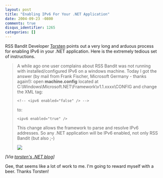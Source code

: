 ```yaml
---
layout: post
title: "Enabling IPv6 For Your .NET Application"
date: 2004-09-23 -0800
comments: true
disqus_identifier: 1265
categories: []
---
```

RSS Bandit Developer [Torsten](http://www.rendelmann.info/blog/) points
out a very long and arduous process for enabling IPv6 in your .NET
application. Here is the extremely tedious set of instructions.

> A while ago one user complains about RSS Bandit was not running with
> installed/configured IPv6 on a windows machine. Today I got the answer
> (by mail from Frank Fischer, Microsoft Germany - thanks again!):
> open **machine.config** located at
> C:\\Windows\\Microsoft.NET\\Framework\\v1.1.xxxx\\CONFIG and change
> the XML tag:
>
> `<!-- <ipv6 enabled="false" /> -->`
>
> to:
>
> `<ipv6 enabled="true" />`
>
> This change allows the framework to parse and resolve IPv6 addresses.
> So any .NET application will be IPv6 enabled, not only RSS Bandit (but
> also ;-)
>
> ![](http://www.rendelmann.info/blog/aggbug.ashx?id=d4155df5-ab83-42b6-8abd-321e4ccf3324)

*[Via [torsten's .NET
blog](http://www.rendelmann.info/blog/PermaLink.aspx?guid=d4155df5-ab83-42b6-8abd-321e4ccf3324)]*

Gee, that seems like a lot of work to me. I'm going to reward myself
with a beer. Thanks Torsten!

